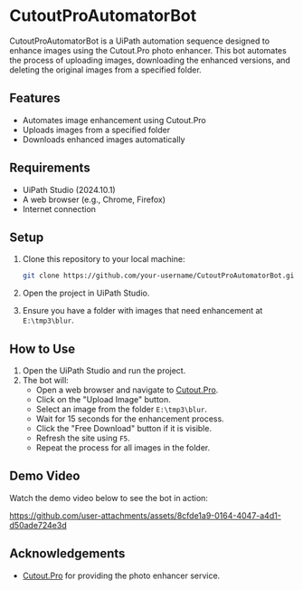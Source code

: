 # CutoutProAutomatorBot

CutoutProAutomatorBot is a UiPath automation sequence designed to enhance images using the Cutout.Pro photo enhancer. This bot automates the process of uploading images, downloading the enhanced versions, and deleting the original images from a specified folder.

## Features

- Automates image enhancement using Cutout.Pro
- Uploads images from a specified folder
- Downloads enhanced images automatically


## Requirements

- UiPath Studio (2024.10.1)
- A web browser (e.g., Chrome, Firefox)
- Internet connection

## Setup

1. Clone this repository to your local machine:
    ```bash
    git clone https://github.com/your-username/CutoutProAutomatorBot.git
    ```

2. Open the project in UiPath Studio.

3. Ensure you have a folder with images that need enhancement at `E:\tmp3\blur`.

## How to Use

1. Open the UiPath Studio and run the project.
2. The bot will:
   - Open a web browser and navigate to [Cutout.Pro](https://www.cutout.pro/photo-enhancer-sharpener-upscaler/upload).
   - Click on the "Upload Image" button.
   - Select an image from the folder `E:\tmp3\blur`.
   - Wait for 15 seconds for the enhancement process.
   - Click the "Free Download" button if it is visible.
   - Refresh the site using `F5`.
   - Repeat the process for all images in the folder.

## Demo Video

Watch the demo video below to see the bot in action:




https://github.com/user-attachments/assets/8cfde1a9-0164-4047-a4d1-d50ade724e3d






## Acknowledgements

- [Cutout.Pro](https://www.cutout.pro/) for providing the photo enhancer service.
